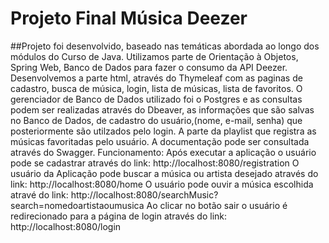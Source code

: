 # Projeto Final Música Deezer

##Projeto foi desenvolvido, baseado nas temáticas abordada ao longo dos módulos do Curso de Java.
Utilizamos parte de Orientação à Objetos, Spring Web, Banco de Dados para fazer o consumo da API Deezer.
Desenvolvemos a parte html, através do Thymeleaf com as paginas de cadastro, busca de música, login, lista de músicas, lista de favoritos.
O gerenciador de Banco de Dados utilizado foi o Postgres e as consultas podem ser realizadas através do Dbeaver, as informações que são salvas no Banco de Dados, de cadastro do usuário,(nome, e-mail, senha) que posteriormente são utilzados pelo login.
A parte da playlist que registra as músicas favoritadas pelo usuário.
A documentação pode ser consultada através do Swagger.
Funcionamento:
Após executar a aplicação o usuário pode se cadastrar através do link:
http://localhost:8080/registration
O usuário da Aplicação pode buscar a música ou artista desejado através do link:
http://localhost:8080/home
O usuário pode ouvir a música escolhida atravé do link:
http://localhost:8080/searchMusic?search=nomedoartistaoumusica
Ao clicar no botão sair o usuário é redirecionado para a página de login através do link:
http://localhost:8080/login

